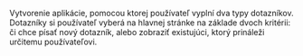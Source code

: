 Vytvorenie aplikácie, pomocou ktorej používateľ vyplní dva typy dotazníkov.
Dotazníky si používateľ vyberá na hlavnej stránke na základe dvoch kritérii: či chce písať nový dotazník, alebo zobraziť existujúci, ktorý prináleži určitemu používateľovi. 

